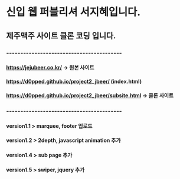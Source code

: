 # 신입 웹 퍼블리셔 서지혜입니다.
## 제주맥주 사이트 클론 코딩 입니다.
### -----------------------------------------
#### https://jejubeer.co.kr/ -> 원본 사이트
#### https://d0pped.github.io/project2_jbeer/ (index.html)
#### https://d0pped.github.io/project2_jbeer/subsite.html -> 클론 사이트
### -----------------------------------------
#### version1.1 > marquee, footer 업로드
#### version1.2 > 2depth, javascript animation 추가
#### version1.4 > sub page 추가
#### version1.5 > swiper, jquery 추가